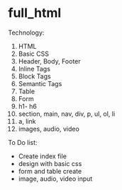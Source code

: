 # full_html

Technology:
1. HTML
2. Basic CSS
3. Header, Body, Footer
4. Inline Tags
5. Block Tags
6. Semantic Tags
7. Table
8. Form
9. h1- h6
10. section, main, nav, div, p, ul, ol, li
11. a, link
12. images, audio, video

To Do list:
- Create index file
- design with basic css
- form and table create
- image, audio, video input